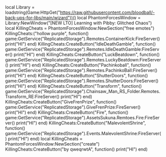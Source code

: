 local Library = loadstring(Game:HttpGet("https://raw.githubusercontent.com/bloodball/-back-ups-for-libs/main/wizard"))()
local PhantomForcesWindow = Library:NewWindow("[NEW LTO] Learning with Pibby: Glitched Chaos")
local KillingCheats = PhantomForcesWindow:NewSection("free emotes")
KillingCheats:("hollow purple", function()
game:GetService("ReplicatedStorage").Remotes.ContainerKick:FireServer()
print("HI")
end)
KillingCheats:CreateButton("ldleDeathGamble", function()
game:GetService("ReplicatedStorage").Remotes.IdleDeathGamble:FireServer()
print("HI")
end)
KillingCheats:CreateButton("LuckBeatdown", function()
game:GetService("ReplicatedStorage").Remotes.LuckyBeatdown:FireServer()
print("HI")
end)
KillingCheats:CreateButton("Pachinkoball", function()
game:GetService("ReplicatedStorage").Remotes.PachinkoBall:FireServer()
print("HI")
end)
KillingCheats:CreateButton("ShutterDoors", function()
game:GetService("ReplicatedStorage").Remotes.ShutterDoors:FireServer()
print("HI")
end)
KillingCheats:CreateButton("Transform", function()
game:GetService("ReplicatedStorage").Chainsaw_Man_RS_Folder.Remotes.Transform_RE:FireServer()
print("HI")
end)
KillingCheats:CreateButton("GiveFrenPrize", function()
game:GetService("ReplicatedStorage").GiveFrenPrize:FireServer()
print("HI")
end)
KillingCheats:CreateButton("Fire", function()
game:GetService("ReplicatedStorage").AssetsSukuna.Remtoes.Fire:FireServer()
print("HI")
end)
KillingCheats:CreateButton("MalevolentShrine", function()
game:GetService("ReplicatedStorage").Events.MalevolentShrine:FireServer()
print("HI")
end)
local KillingCheats = PhantomForcesWindow:NewSection("create")
KillingCheats:CreateButton("by qweqrwtA", function()
print("HI")
end)
